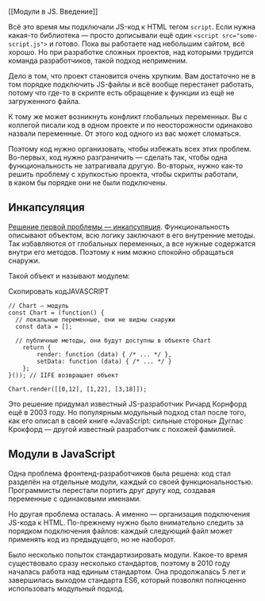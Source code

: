 [[Модули в JS. Введение]]

Всё это время мы подключали JS-код к HTML тегом `script`. Если нужна какая-то библиотека — просто дописывали ещё один `<script src="some-script.js">` и готово. Пока вы работаете над небольшим сайтом, всё хорошо. Но при разработке сложных проектов, над которыми трудится команда разработчиков, такой подход неприменим.

Дело в том, что проект становится очень хрупким. Вам достаточно не в том порядке подключить JS-файлы и всё вообще перестанет работать, потому что где-то в скрипте есть обращение к функции из ещё не загруженного файла.

К тому же может возникнуть конфликт глобальных переменных. Вы с коллегой писали код в одном проекте и по неосторожности одинаково назвали переменные. От этого код одного из вас может сломаться.

Поэтому код нужно организовать, чтобы избежать всех этих проблем. Во-первых, код нужно разграничить — сделать так, чтобы одна функциональность не затрагивала другую. Во-вторых, нужно как-то решить проблему с хрупкостью проекта, чтобы скрипты работали, в каком бы порядке они не были подключены.

## Инкапсуляция

[Решение первой проблемы — инкапсуляция](https://praktikum.yandex.ru/trainer/web/lesson/b3a95ea4-651a-4202-b976-72af36d48464/task/60802132-23f5-46d5-b153-de7ddb64a777/). Функциональность описывают объектом, всю логику заключают в его внутренние методы. Так избавляются от глобальных переменных, а все нужные содержатся внутри его методов. Поэтому к ним можно спокойно обращаться снаружи.

Такой объект и называют модулем:

Скопировать кодJAVASCRIPT

```
// Chart — модуль
const Chart = (function() {
  // локальные переменные, они не видны снаружи
  const data = [];
    
  // публичные методы, они будут доступны в объекте Chart
    return {
        render: function (data) { /* ... */ },
        setData: function (data) { /* ... */ }
    };
}()); // IIFE возвращает объект

Chart.render([[0,12], [1,22], [3,18]]); 
```

Это решение придумал известный JS-разработчик Ричард Корнфорд ещё в 2003 году. Но популярным модульный подход стал после того, как его описал в своей книге «JavaScript: сильные стороны» Дуглас Крокфорд — другой известный разработчик с похожей фамилией.

## Модули в JavaScript

Одна проблема фронтенд-разработчиков была решена: код стал разделён на отдельные модули, каждый со своей функциональностью. Программисты перестали портить друг другу код, создавая переменные с одинаковыми именами.

Но другая проблема осталась. А именно — организация подключения JS-кода к HTML. По-прежнему нужно было внимательно следить за порядком подключения файлов: каждый следующий файл может применять код из предыдущего, но не наоборот.

Было несколько попыток стандартизировать модули. Какое-то время существовало сразу несколько стандартов, поэтому в 2010 году началась работа над единым стандартом. Она продолжалась 5 лет и завершилась выходом стандарта ES6, который позволял полноценно использовать модульный подход.